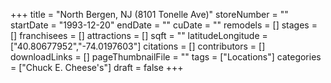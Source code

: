 +++
title = "North Bergen, NJ (8101 Tonelle Ave)"
storeNumber = ""
startDate = "1993-12-20"
endDate = ""
cuDate = ""
remodels = []
stages = []
franchisees = []
attractions = []
sqft = ""
latitudeLongitude = ["40.80677952","-74.0197603"]
citations = []
contributors = []
downloadLinks = []
pageThumbnailFile = ""
tags = ["Locations"]
categories = ["Chuck E. Cheese's"]
draft = false
+++
